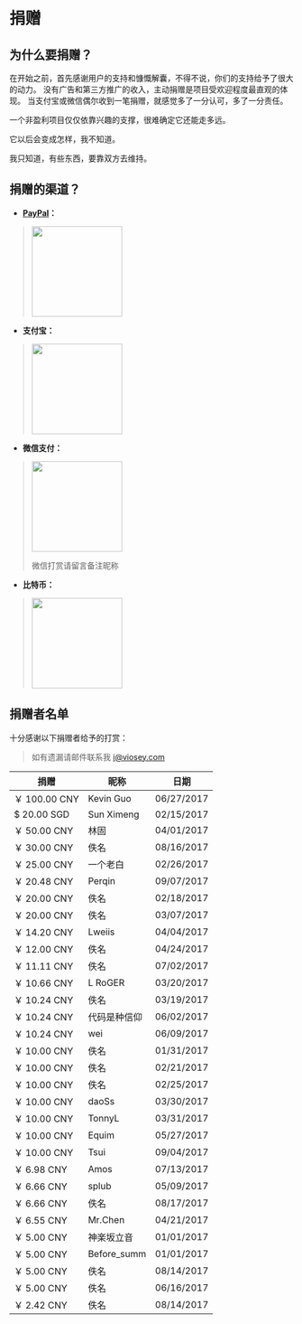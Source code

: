 # 捐赠

## 为什么要捐赠？

在开始之前，首先感谢用户的支持和慷慨解囊，不得不说，你们的支持给予了很大的动力。
没有广告和第三方推广的收入，主动捐赠是项目受欢迎程度最直观的体现。
当支付宝或微信偶尔收到一笔捐赠，就感觉多了一分认可，多了一分责任。

一个非盈利项目仅仅依靠兴趣的支撑，很难确定它还能走多远。

它以后会变成怎样，我不知道。

我只知道，有些东西，要靠双方去维持。

## 捐赠的渠道？

- **[PayPal](https://www.paypal.me/VioseyH/2.89)：**
><img src="https://github.elemecdn.com/neko-dev/material-theme-docs/1.5.3.3/static/img/QRcode/PayPal.png" width="160px" height="160px">
- **支付宝：**
><img src="https://github.elemecdn.com/neko-dev/material-theme-docs/1.5.3.3/static/img/QRcode/AliPay.png" width="160px" height="160px">
- **微信支付：**
><img src="https://github.elemecdn.com/neko-dev/material-theme-docs/1.5.3.3/static/img/QRcode/WeChan.png" width="160px" height="160px">
>
>微信打赏请留言备注昵称
- **比特币：**
><img src="https://github.elemecdn.com/neko-dev/material-theme-docs/1.5.3.3/static/img/QRcode/BTC.png" width="160px" height="160px">

## 捐赠者名单

十分感谢以下捐赠者给予的打赏：
>如有遗漏请邮件联系我 [i@viosey.com](mailto:i@viosey.com)

| 捐赠 | 昵称 | 日期 |
| ---- | --- | ---- |
| ￥ 100.00 CNY | Kevin Guo | 06/27/2017 |
| $ 20.00 SGD | Sun Ximeng | 02/15/2017 |
| ￥ 50.00 CNY | 林固 | 04/01/2017 |
| ￥ 30.00 CNY | 佚名 | 08/16/2017 |
| ￥ 25.00 CNY | 一个老白 | 02/26/2017 |
| ￥ 20.48 CNY | Perqin | 09/07/2017 |
| ￥ 20.00 CNY | 佚名 | 02/18/2017 |
| ￥ 20.00 CNY | 佚名 | 03/07/2017 |
| ￥ 14.20 CNY | Lweiis | 04/04/2017 |
| ￥ 12.00 CNY | 佚名 | 04/24/2017 |
| ￥ 11.11 CNY | 佚名 | 07/02/2017 |
| ￥ 10.66 CNY | L RoGER | 03/20/2017 |
| ￥ 10.24 CNY | 佚名 | 03/19/2017 |
| ￥ 10.24 CNY | 代码是种信仰 | 06/02/2017 |
| ￥ 10.24 CNY | wei | 06/09/2017 |
| ￥ 10.00 CNY | 佚名 | 01/31/2017 |
| ￥ 10.00 CNY | 佚名 | 02/21/2017 |
| ￥ 10.00 CNY | 佚名 | 02/25/2017 |
| ￥ 10.00 CNY | daoSs | 03/30/2017 |
| ￥ 10.00 CNY | TonnyL | 03/31/2017 |
| ￥ 10.00 CNY | Equim | 05/27/2017 |
| ￥ 10.00 CNY | Tsui | 09/04/2017 |
| ￥ 6.98 CNY | Amos | 07/13/2017 |
| ￥ 6.66 CNY | splub | 05/09/2017 |
| ￥ 6.66 CNY | 佚名 | 08/17/2017 |
| ￥ 6.55 CNY | Mr.Chen | 04/21/2017 |
| ￥ 5.00 CNY | 神楽坂立音 | 01/01/2017 |
| ￥ 5.00 CNY | Before_summ | 01/01/2017 |
| ￥ 5.00 CNY | 佚名 | 08/14/2017 |
| ￥ 5.00 CNY | 佚名 | 06/16/2017 |
| ￥ 2.42 CNY | 佚名 | 08/14/2017 |